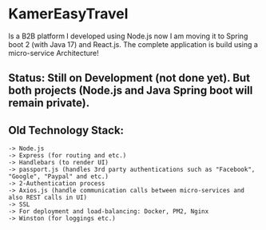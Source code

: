 # KamerEasyTravel

Is a B2B platform I developed using Node.js now I am moving it to Spring boot 2 (with Java 17) and React.js.
The complete application is build using a micro-service Architecture!

## Status: Still on Development (not done yet). But both projects (Node.js and Java Spring boot will remain private).

## Old Technology Stack:
	-> Node.js
	-> Express (for routing and etc.)
	-> Handlebars (to render UI)
	-> passport.js (handles 3rd party authentications such as "Facebook", "Google", "Paypal" and etc.)
	-> 2-Authentication process
	-> Axios.js (handle communication calls between micro-services and also REST calls in UI)
	-> SSL
	-> For deployment and load-balancing: Docker, PM2, Nginx
	-> Winston (for loggings etc.)
	
